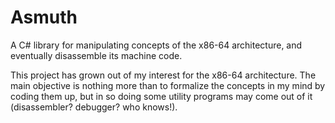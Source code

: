 # Asmuth
A C# library for manipulating concepts of the x86-64 architecture, and eventually disassemble its machine code.

This project has grown out of my interest for the x86-64 architecture. The main objective is nothing more than to formalize the concepts in my mind by coding them up, but in so doing some utility programs may come out of it (disassembler? debugger? who knows!).
